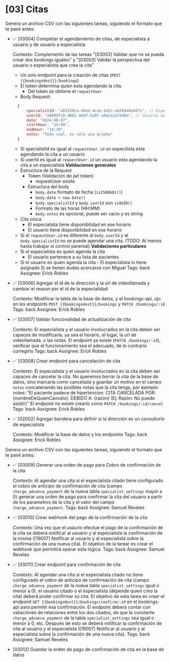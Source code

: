 # [03] Citas

Genera un archivo CSV con las siguientes tareas, siguiendo el formato que te pasé antes:

- ✅ [03004] Completar el agendamiento de citas, de especialista a usuario y de usuario a especialista

  Contexto: Complemento de las tareas "[03002] Validar que no se pueda crear dos bookings iguales" y "[03003] Validar la perspectiva del usuario o especialista que crea la cita"

  - Un solo endpoint para la creación de citas (`POST {{bookingsHost}}/bookings`)
  - El token determina quien esta agendando la cita.
    - Del token se obtiene el `requestUser`
  - Body Request:

  ```js
  	{
  		specialistId: "a01528ca-4be4-4cae-bd2c-ebf6449e457c", // Especialista que llevará la cita
  		userId: "a4895fc8-d662-4ebf-ba9f-a9ace2a74d6a", // Usuario que será atendido en la cita
  		date: "2024-08-07",
  		startHour: "14:00",
  		endHour: "14:30",
  		notes: "Todo cool, es solo una prueba"
    }
  ```

  - Si specialistId es igual al `requestUser.id` un especilista esta agendando la cita a un usuario
  - Si userId es igual al `requestUser.id` un usuario esta agendando la cita a un especialista
    **Validaciones generales**
  - Estructura de la Request
    - Token (Validación de jwt token)
      - requestUser existe
    - Estructura del body
      - `body.date` formato de fecha (`isISO8601()`)
      - `body.date > new Date()`
      - `body.specialistId` y `body.userId` son `isUUID()`
      - Formato de las horas (HH:MM)
      - `body.notes` es opcional, puede ser vacio y es string
  - Cita única
    - El especialista tiene disponibilidad en ese horario
    - El usuario tiene disponibilidad en ese horario
  - Si el `requestUser.id` es diferente al `body.userId` y al `body.specialistId` no se puede agendar una cita. (TODO: Al menos hasta trabajar el control parental)
    **Validaciones particulares**
  - Si el especialista es quien agenda la cita
    - El usuario pertenece a su lista de pacientes
  - Si el usuario es quien agenda la cita - El especialista lo tiene asignado
    Si se tienen dudas acercarse con Miguel
    Tags: back
    Assignee: Erick Robles

- ✅ [03006] Agregar el id de la dirección y la url de videollamada y cambiar el reason por el id de la especialidad

  Contexto: Modificar la tabla de la base de datos, y el bookings-api, ojo en los endpoints `POST {{bookingsHost}}/bookings` y `PATCH /bookings/:id`
  Tags: back
  Assignee: Erick Robles

- ✅ [03007] Validar funcionalidad de actualización de cita

  Contexto: El especialista y el usuario involucrados en la cita deben ser capaces de modificarla, ya sea el horario, el lugar, la url de videollamada, o las notas.
  El endpoint ya existe (`PATCH /bookings/:id`), verificar que el funcionamiento sea el adecuado, de lo contrario corregirlo
  Tags: back
  Assignee: Erick Robles

- ✅ [03008] Crear endpoint para cancelación de cita

  Contexto: El especialista y el usuario involucrados en la cita deben ser capaces de cancelar la cita. No queremos borrar la cita de la base de datos, sino marcarla como cancelada y guardar un motivo en el campo `notes` concatenando las posibles notas que la cita tenga, por ejemplo: notes: "El paciente padece de hipertencion. CITA CANCELADA POR: {nombreDeQuienCancelo}. DEBIDO A: {razón} (Ej: Razón: No puedo asistir)"
  El endpoint no existe crearlo como `PATCH /bookings/:id/cancel`
  Tags: back
  Assignee: Erick Robles

- ✅ [02002] Agregar bandera para definir si la dirección es un consultorio de especialista

  Contexto: Modificar la base de datos y los endpoints
  Tags: back
  Assignee: Erick Robles

Genera un archivo CSV con las siguientes tareas, siguiendo el formato que te pasé antes:

- ✅ [03009] Generar una orden de pago para Cobro de confirmación de la cita

  Contexto: Al agendar una cita si el especialista citado tiene configurado el cobro de anticipo de confirmación de cita (campo `charge_advance_payment` de la nueva tabla `specialist_settings` mayor a 0) generar una orden de pago para confirmar la cita del usuario a partir de los parametros de la cita y el valor del campo `charge_advance_payment`.
  Tags: back
  Assignee: Samuel Reveles

- ✅ [03010] Crear webhook del pago de la confirmación de la cita

  Contexto: Una vez que el usaurio efectue el pago de la confirmación de la cita se deberá notificar al usuario y al especialista la confirmación de la misma ([19007] Notificar al usuario y al especialista sobre la confirmación de una nueva cita). El objetivo de la tarear es crear el webhook que permitirá operar esta lógica.
  Tags: back
  Assignee: Samuel Reveles

- ✅ [03011] Crear endpoint para confirmación de cita

  Contexto: Al agendar una cita si el especialista citado no tiene configurado el cobro de anticipo de confirmación de cita (campo `charge_advance_payment` de la nueva tabla `specialist_settings` igual o menor a 0), el usuario citado o el especialista (depende quien creo la cita) deberá poder confirmar su cita. El objetivo de esta tarea es crear el endpoint `GET {{bookingsHost}}/bookings/confirm/:id` en el bookings-api para permitir esa confirmación. El endpoint deberá contar con valiaciónes de relaciones entre los dos citados, de que la constante `charge_advance_payment` de la tabla `specialist_settings` sea igual o menor a 0, etc.
  Después de esto se deberá notificar la confirmación de cita al usuario y al especialista ([19007] Notificar al usuario y al especialista sobre la confirmación de una nueva cita).
  Tags: back
  Assignee: Samuel Reveles

- [03012] Guardar la orden de pago de confirmación de cita en la base de datos
